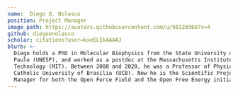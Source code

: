 ```yaml
---
name:  Diego O. Nolasco
position: Project Manager 
image_path: https://avatars.githubusercontent.com/u/98120368?v=4
github: diegoonolasco
scholar: citations?user=kxeELEkAAAAJ
blurb: >-
  Diego holds a PhD in Molecular Biophysics from the State University of São
  Paulo (UNESP), and worked as a postdoc at the Massachusetts Institute of
  Technology (MIT). Between 2008 and 2020, he was a Professor of Physics at the
  Catholic University of Brasília (UCB). Now he is the Scientific Project
  Manager for both the Open Force Field and the Open Free Energy initiatives.
---
```

